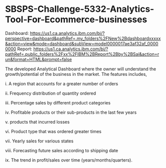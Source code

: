 # SBSPS-Challenge-5332-Analytics-Tool-For-Ecommerce-businesses

Dashboard: https://us1.ca.analytics.ibm.com/bi/?perspective=dashboard&pathRef=.my_folders%2FNew%2Bdashboardxxxxx&action=view&mode=dashboard&subView=model0000017ae3af32af_00000000
Report: https://us1.ca.analytics.ibm.com/bi/?pathRef=.public_folders%2Fxx%2FIBM%2BReport%2Bby%2BSai&action=run&format=HTML&prompt=false



The developed Analytical Dashboard where the owner will understand the growth/potential of the business in the market. The features includes, 

i.	A region that accounts for a greater number of orders  

ii.	Frequency distribution of quantity ordered  

iii.	Percentage sales by different product categories

iv.	Profitable products or their sub-products in the last few years 

v.	products  that incurred losses

vi.	Product type that was ordered greater times 

vii.	Yearly sales for various states

viii.	Forecasting future sales according to shipping date

ix.	The trend in profit/sales over time (years/months/quarters).
